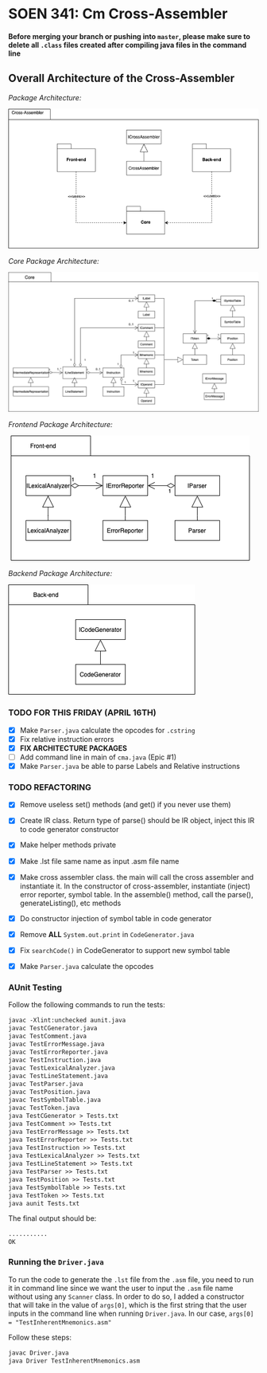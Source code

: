 
# SOEN 341: Cm Cross-Assembler

#### Before merging your branch or pushing into `master`, please make sure to delete all `.class` files created after compiling java files in the command line

## Overall Architecture of the Cross-Assembler

_Package Architecture:_

![Package Architecture](https://github.com/auvigoo20/SOEN341/blob/master/package_diagrams/CrossAssembler_package.png)

_Core Package Architecture:_

![Core Package Architecture](https://github.com/auvigoo20/SOEN341/blob/master/package_diagrams/Core_package.png)

_Frontend Package Architecture:_

![Core Package Architecture](https://github.com/auvigoo20/SOEN341/blob/master/package_diagrams/Frontend_package.png)

_Backend Package Architecture:_

![Core Package Architecture](https://github.com/auvigoo20/SOEN341/blob/master/package_diagrams/Backend_package.png)

### **TODO FOR THIS FRIDAY (APRIL 16TH)**

- [x] Make `Parser.java` calculate the opcodes for `.cstring`
- [x] Fix relative instruction errors
- [x] **FIX ARCHITECTURE PACKAGES**
- [ ] Add command line in main of `cma.java` (Epic #1)
- [x] Make `Parser.java` be able to parse Labels and Relative instructions

### **TODO REFACTORING**

- [x] Remove useless set() methods (and get() if you never use them)
- [x] Create IR class. Return type of parse() should be IR object, inject this IR to code generator constructor
- [x] Make helper methods private
- [x] Make .lst file same name as input .asm file name
- [x] Make cross assembler class. the main will call the cross assembler and instantiate it. In the constructor of cross-assembler, instantiate (inject) error reporter, symbol table. In the assemble() method, call the parse(), generateListing(), etc methods
- [x] Do constructor injection of symbol table in code generator
- [x] Remove **ALL** `System.out.print` in `CodeGenerator.java`
- [x] Fix `searchCode()` in CodeGenerator to support new symbol table
- [x] Make `Parser.java` calculate the opcodes


### **AUnit Testing**  


Follow the following commands to run the tests: 

```
javac -Xlint:unchecked aunit.java
javac TestCGenerator.java
javac TestComment.java
javac TestErrorMessage.java
javac TestErrorReporter.java
javac TestInstruction.java
javac TestLexicalAnalyzer.java
javac TestLineStatement.java
javac TestParser.java
javac TestPosition.java
javac TestSymbolTable.java
javac TestToken.java
java TestCGenerator > Tests.txt
java TestComment >> Tests.txt
java TestErrorMessage >> Tests.txt
java TestErrorReporter >> Tests.txt
java TestInstruction >> Tests.txt
java TestLexicalAnalyzer >> Tests.txt
java TestLineStatement >> Tests.txt
java TestParser >> Tests.txt
java TestPosition >> Tests.txt
java TestSymbolTable >> Tests.txt
java TestToken >> Tests.txt
java aunit Tests.txt
```

The final output should be:

```
...........
OK
```

### Running the `Driver.java`
To run the code to generate the `.lst` file from the `.asm` file, you need to run it in command line since we want the user to input the `.asm` file name
without using any `Scanner` class. In order to do so, I added a constructor that will take in the value of `args[0]`, which is the first string that the user inputs in the command line when running `Driver.java`. In our case, `args[0] = "TestInherentMnemonics.asm"`

Follow these steps:

```
javac Driver.java
java Driver TestInherentMnemonics.asm
```
